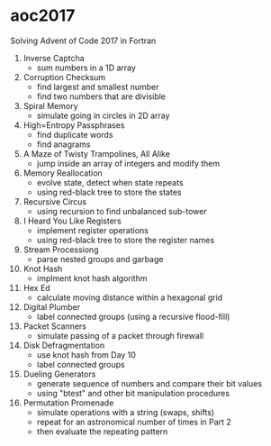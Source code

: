 # aoc2017
Solving Advent of Code 2017 in Fortran

1. Inverse Captcha
    - sum numbers in a 1D array
2. Corruption Checksum
    - find largest and smallest number
    - find two numbers that are divisible
3. Spiral Memory
    - simulate going in circles in 2D array
4. High=Entropy Passphrases
    - find duplicate words
    - find anagrams
5. A Maze of Twisty Trampolines, All Alike
    - jump inside an array of integers and modify them
6. Memory Reallocation
    - evolve state, detect when state repeats
    - using red-black tree to store the states
7. Recursive Circus
    - using recursion to find unbalanced sub-tower
8. I Heard You Like Registers
    - implement register operations
    - using red-black tree to store the register names
9. Stream Processiong
    - parse nested groups and garbage
10. Knot Hash
    - implment knot hash algorithm
11. Hex Ed
    - calculate moving distance within a hexagonal grid
12. Digital Plumber
    - label connected groups (using a recursive flood-fill)
13. Packet Scanners
    - simulate passing of a packet through firewall
14. Disk Defragmentation
    - use knot hash from Day 10
    - label connected groups
15. Dueling Generators
    - generate sequence of numbers and compare their bit values
    - using "btest" and other bit manipulation procedures
16. Permutation Promenade
    - simulate operations with a string (swaps, shifts)
    - repeat for an astronomical number of times in Part 2
    - then evaluate the repeating pattern